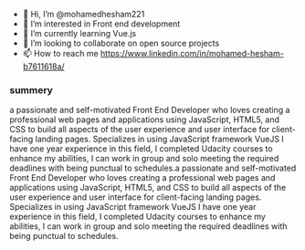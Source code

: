 - 👋 Hi, I’m @mohamedhesham221
- 👀 I’m interested in Front end development
- 🌱 I’m currently learning Vue.js
- 💞️ I’m looking to collaborate on open source projects
- 📫 How to reach me https://www.linkedin.com/in/mohamed-hesham-b7611618a/

### summery
a passionate and self-motivated Front End Developer who loves creating a professional web pages and applications using JavaScript, HTML5, and CSS to build all aspects of the user experience and user interface for client-facing landing pages. Specializes in using JavaScript framework VueJS
 I have one year experience in this field, I completed Udacity courses to enhance my abilities, I can work in group and solo meeting the required deadlines with being punctual to schedules.a passionate and self-motivated Front End Developer who loves creating a professional web pages and applications using JavaScript, HTML5, and CSS to build all aspects of the user experience and user interface for client-facing landing pages. Specializes in using JavaScript framework VueJS I have one year experience in this field, I completed Udacity courses to enhance my abilities, I can work in group and solo meeting the required deadlines with being punctual to schedules.

<!---
mohamedhesham221/mohamedhesham221 is a ✨ special ✨ repository because its `README.md` (this file) appears on your GitHub profile.
You can click the Preview link to take a look at your changes.
--->

